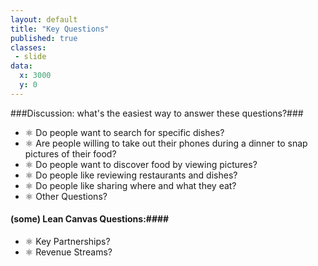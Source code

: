 ```yaml
---
layout: default
title: "Key Questions"
published: true
classes:
 - slide
data:
  x: 3000
  y: 0
---
```


###Discussion: what's the easiest way to answer these questions?###

- ⚛ Do people want to search for specific dishes?
- ⚛ Are people willing to take out their phones during a dinner to snap pictures of their food?
- ⚛ Do people want to discover food by viewing pictures?
- ⚛ Do people like reviewing restaurants and dishes?
- ⚛ Do people like sharing where and what they eat?
- ⚛ Other Questions?

#### (some) Lean Canvas Questions:####
 - ⚛ Key Partnerships?
 - ⚛ Revenue Streams?
